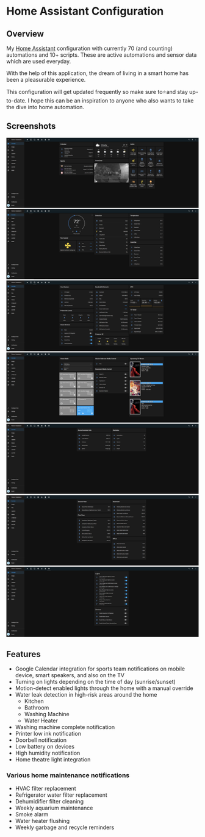 # Home Assistant Configuration

## Overview

My [Home Assistant](https://www.home-assistant.io) configuration with currently 70 (and counting) automations and 10+ scripts. These are active automations and sensor data which are used everyday.

With the help of this application, the dream of living in a smart home has been a pleasurable experience.

This configuration will get updated frequently so make sure to⭐and stay up-to-date. I hope this can be an inspiration to anyone who also wants to take the dive into home automation.

## Screenshots

![Home](https://github.com/omerome83/homeassistant/blob/main/images/screenshots/ha_home.PNG)
![Comfort](https://github.com/omerome83/homeassistant/blob/main/images/screenshots/ha_comfort.PNG)
![Device Status](https://github.com/omerome83/homeassistant/blob/main/images/screenshots/ha_device_status.PNG)
![Media](https://github.com/omerome83/homeassistant/blob/main/images/screenshots/ha_media.PNG)
![Info](https://github.com/omerome83/homeassistant/blob/main/images/screenshots/ha_info.PNG)
![Battery Status](https://github.com/omerome83/homeassistant/blob/main/images/screenshots/ha_battery_status.PNG)
![Automation Override](https://github.com/omerome83/homeassistant/blob/main/images/screenshots/ha_automation_override.PNG)

## Features

- Google Calendar integration for sports team notifications on mobile device, smart speakers, and also on the TV
- Turning on lights depending on the time of day (sunrise/sunset)
- Motion-detect enabled lights through the home with a manual override
- Water leak detection in high-risk areas around the home
  - Kitchen
  - Bathroom
  - Washing Machine
  - Water Heater
- Washing machine complete notification
- Printer low ink notification
- Doorbell notification
- Low battery on devices
- High humidity notification
- Home theatre light integration

### Various home maintenance notifications
 - HVAC filter replacement
 - Refrigerator water filter replacement
 - Dehumidifier filter cleaning
 - Weekly aquarium maintenance
 - Smoke alarm
 - Water heater flushing
 - Weekly garbage and recycle reminders
